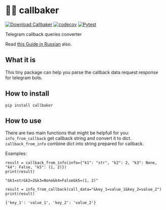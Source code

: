 # 👨‍🍳 callbaker

[![Download Callbaker](https://img.shields.io/pypi/v/callbaker.svg)](https://pypi.python.org/pypi/callbaker)
[![codecov](https://codecov.io/gh/torrua/callbaker/branch/master/graph/badge.svg?token=CHCS5JEGZI)](https://codecov.io/gh/torrua/callbaker)
[![Pytest](https://github.com/torrua/callbaker/actions/workflows/pytest.yml/badge.svg)](https://github.com/torrua/callbaker/actions/workflows/pytest.yml)

Telegram callback queries converter

Read [this Guide in Russian](README_RU.md) also.

## What it is

This tiny package can help you parse the callback data request response for telegram bots.

## How to install

``pip install callbaker``

## How to use

There are two main functions that might be helpfull for you:
`info_from_callback` get callback string and convert it to dict.
`callback_from_info` combine dict into string prepared for callback.

Examples:

```
result = callback_from_info(info={"k1": "str", "k2": 2, "k3": None, "k4": False, "k5": (1, 2)})
print(result)
```
```"&k1=str&k2=2&k3=None&k4=False&k5=(1, 2)"```


```
result = info_from_callback(call_data="&key_1=value_1&key_2=value_2")
print(result)
```
```{'key_1': 'value_1', 'key_2': 'value_2'}```
